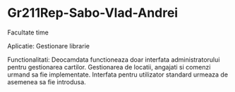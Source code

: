 # Gr211Rep-Sabo-Vlad-Andrei
Facultate time

Aplicatie: Gestionare librarie

Functionalitati: Deocamdata functioneaza doar interfata administratorului pentru gestionarea cartilor. Gestionarea de locatii, angajati si comenzi urmand sa fie implementate. Interfata pentru utilizator standard urmeaza de asemenea sa fie introdusa.
